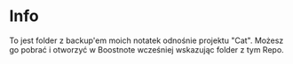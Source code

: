 # Info

To jest folder z backup'em moich notatek odnośnie projektu "Cat". Możesz go pobrać i otworzyć w Boostnote wcześniej wskazując folder z tym Repo.
